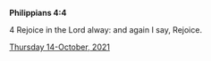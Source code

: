 **Philippians 4:4**

4 Rejoice in the Lord alway: and again I say, Rejoice.

[Thursday 14-October, 2021](https://t.me/s/daily_scripture)
